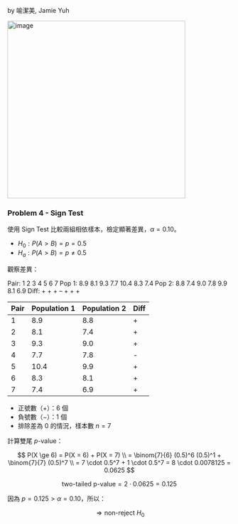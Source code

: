 by 喻潔美, Jamie Yuh

<img width="400" alt="image" src="https://github.com/user-attachments/assets/8cb9b2a2-2dcb-477e-b28d-0e86db56df34" /> 

### Problem 4 - Sign Test

使用 Sign Test 比較兩組相依樣本，檢定顯著差異，$\alpha = 0.10$。

- $H_0 : P(A > B) = p = 0.5$
- $H_a : P(A > B) = p \ne 0.5$

觀察差異：

Pair: 1 2 3 4 5 6 7
Pop 1: 8.9 8.1 9.3 7.7 10.4 8.3 7.4
Pop 2: 8.8 7.4 9.0 7.8 9.9 8.1 6.9
Diff: + + + – + + +

| Pair | Population 1 | Population 2 | Diff |
|------|--------|------|------|
| 1   | 8.9      | 8.8    |+
| 2   | 8.1      | 7.4  |+
| 3   | 9.3      | 9.0  |+
| 4   | 7.7      | 7.8    | -
| 5   | 10.4      | 9.9    |+
| 6   | 8.3      | 8.1    |+
| 7   | 7.4      | 6.9  |+


- 正號數（$+$）：6 個
- 負號數（$-$）：1 個
- 排除差為 0 的情況，樣本數 $n = 7$

計算雙尾 $p$-value：

$$
P(X \ge 6) = P(X = 6) + P(X = 7) \\
= \binom{7}{6} (0.5)^6 (0.5)^1 + \binom{7}{7} (0.5)^7 \\
= 7 \cdot 0.5^7 + 1 \cdot 0.5^7 = 8 \cdot 0.0078125 = 0.0625
$$

$$
\text{two-tailed p-value} = 2 \cdot 0.0625 = 0.125
$$

因為 $p = 0.125 > \alpha = 0.10$，所以：

$$
\Rightarrow \text{non-reject } H_0
$$
